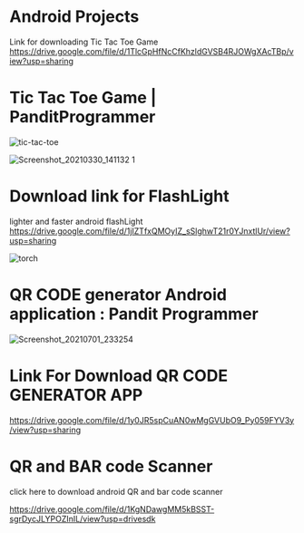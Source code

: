 # Android Projects 
Link for downloading Tic Tac Toe Game https://drive.google.com/file/d/1TlcGpHfNcCfKhzldGVSB4RJOWgXAcTBp/view?usp=sharing
# Tic Tac Toe Game | PanditProgrammer

![tic-tac-toe](https://user-images.githubusercontent.com/65272533/114109936-fc29ba00-98f3-11eb-93d1-f1cddfd872df.png)


![Screenshot_20210330_141132 1](https://user-images.githubusercontent.com/65272533/112960782-5ee7bc80-9162-11eb-96b7-dbbce3ce83e8.jpg)


# Download link for FlashLight
lighter and faster android flashLight
https://drive.google.com/file/d/1jIZTfxQMOyIZ_sSlghwT21r0YJnxtlUr/view?usp=sharing

![torch](https://user-images.githubusercontent.com/65272533/114109914-efa56180-98f3-11eb-84a4-c8c30605a609.png)

# QR CODE generator Android application : Pandit Programmer
![Screenshot_20210701_233254](https://user-images.githubusercontent.com/65272533/124170396-fd1e5200-dac4-11eb-8a1e-be1399b9d5d7.jpg)

# Link For Download QR CODE GENERATOR APP
https://drive.google.com/file/d/1y0JR5spCuAN0wMgGVUbO9_Py059FYV3y/view?usp=sharing


# QR and BAR code Scanner

click here to download android QR and bar code scanner

https://drive.google.com/file/d/1KgNDawgMM5kBSST-sgrDycJLYPOZInIL/view?usp=drivesdk
